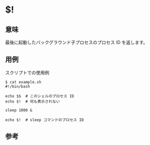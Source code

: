 # $!

## 意味

最後に起動したバックグラウンド子プロセスのプロセス ID を返します。


## 用例

スクリプトでの使用例

    $ cat example.sh
    #!/bin/bash

    echo $$  # このシェルのプロセス ID
    echo $!  # 何も表示されない

    sleep 1000 &

    echo $!  # sleep コマンドのプロセス ID



## 参考



